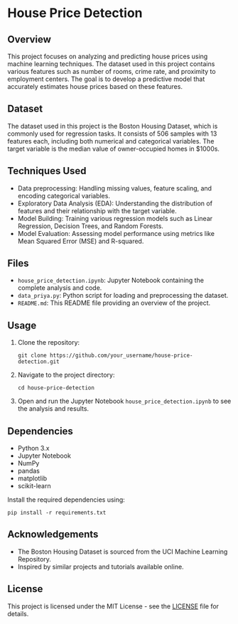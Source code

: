 # House Price Detection

## Overview
This project focuses on analyzing and predicting house prices using machine learning techniques. The dataset used in this project contains various features such as number of rooms, crime rate, and proximity to employment centers. The goal is to develop a predictive model that accurately estimates house prices based on these features.

## Dataset
The dataset used in this project is the Boston Housing Dataset, which is commonly used for regression tasks. It consists of 506 samples with 13 features each, including both numerical and categorical variables. The target variable is the median value of owner-occupied homes in $1000s.

## Techniques Used
- Data preprocessing: Handling missing values, feature scaling, and encoding categorical variables.
- Exploratory Data Analysis (EDA): Understanding the distribution of features and their relationship with the target variable.
- Model Building: Training various regression models such as Linear Regression, Decision Trees, and Random Forests.
- Model Evaluation: Assessing model performance using metrics like Mean Squared Error (MSE) and R-squared.

## Files
- `house_price_detection.ipynb`: Jupyter Notebook containing the complete analysis and code.
- `data_priya.py`: Python script for loading and preprocessing the dataset.
- `README.md`: This README file providing an overview of the project.

## Usage
1. Clone the repository:
   ```
   git clone https://github.com/your_username/house-price-detection.git
   ```
2. Navigate to the project directory:
   ```
   cd house-price-detection
   ```
3. Open and run the Jupyter Notebook `house_price_detection.ipynb` to see the analysis and results.

## Dependencies
- Python 3.x
- Jupyter Notebook
- NumPy
- pandas
- matplotlib
- scikit-learn

Install the required dependencies using:
```
pip install -r requirements.txt
```

## Acknowledgements
- The Boston Housing Dataset is sourced from the UCI Machine Learning Repository.
- Inspired by similar projects and tutorials available online.

## License
This project is licensed under the MIT License - see the [LICENSE](LICENSE) file for details.
